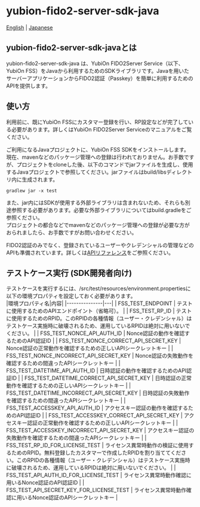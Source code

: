 # yubion-fido2-server-sdk-java

[English](README.md) | [Japanese](README.ja.md)

## yubion-fido2-server-sdk-javaとは
yubion-fido2-server-sdk-java は、YubiOn FIDO2Server Service（以下、YubiOn FSS）をJavaから利用するためのSDKライブラリです。Javaを用いたサーバーアプリケーションからFIDO2認証（Passkey）を簡単に利用するためのAPIを提供します。

## 使い方
利用前に、既にYubiOn FSSにカスタマー登録を行い、RP設定などが完了している必要があります。詳しくはYubiOn FIDO2Server Serviceのマニュアルをご覧ください。  
  
ご利用になるJavaプロジェクトに、YubiOn FSS SDKをインストールします。  
現在、mavenなどのパッケージ管理への登録は行われておりません。お手数ですが、プロジェクトをcloneした後、以下のコマンドでjarファイルを生成し、使用するJavaプロジェクトで参照してください。jarファイルはbuild/libsディレクトリ内に生成されます。
```
gradlew jar -x test
```
また、jar内にはSDKが使用する外部ライブラリは含まれないため、それらも別途参照する必要があります。必要な外部ライブラリについてはbuild.gradleをご参照ください。  
プロジェクトの都合などでmavenなどのパッケージ管理への登録が必要な方がおられましたら、お手数ですがお問い合わせください。  
  
FIDO2認証のみでなく、登録されているユーザーやクレデンシャルの管理などのAPIも準備されています。詳しくは[APIリファレンス](api-reference.ja.md)をご参照ください。

## テストケース実行 (SDK開発者向け)
テストケースを実行するには、/src/test/resources/environment.propertiesに以下の環境プロパティを設定しておく必要があります。  
|環境プロパティ名|内容|
|---------------|---|
| FSS_TEST_ENDPOINT | テストに使用するためのAPIエンドポイント（省略可）。 |
| FSS_TEST_RP_ID | テストに使用するためのRPID。このRPIDの各種情報（ユーザー・クレデンシャル）はテストケース実施時に破壊されるため、運用しているRPIDは絶対に用いないでください。 |
| FSS_TEST_NONCE_API_AUTH_ID | Nonce認証の動作を確認するためのAPI認証ID |
| FSS_TEST_NONCE_CORRECT_API_SECRET_KEY | Nonce認証の正常動作を確認するための正しいAPIシークレットキー |
| FSS_TEST_NONCE_INCORRECT_API_SECRET_KEY | Nonce認証の失敗動作を確認するための間違ったAPIシークレットキー |
| FSS_TEST_DATETIME_API_AUTH_ID | 日時認証の動作を確認するためのAPI認証ID |
| FSS_TEST_DATETIME_CORRECT_API_SECRET_KEY | 日時認証の正常動作を確認するための正しいAPIシークレットキー |
| FSS_TEST_DATETIME_INCORRECT_API_SECRET_KEY | 日時認証の失敗動作を確認するための間違ったAPIシークレットキー |
| FSS_TEST_ACCESSKEY_API_AUTH_ID | アクセスキー認証の動作を確認するためのAPI認証ID |
| FSS_TEST_ACCESSKEY_CORRECT_API_SECRET_KEY | アクセスキー認証の正常動作を確認するための正しいAPIシークレットキー |
| FSS_TEST_ACCESSKEY_INCORRECT_API_SECRET_KEY | アクセスキー認証の失敗動作を確認するための間違ったAPIシークレットキー |
| FSS_TEST_RP_ID_FOR_LICENSE_TEST | ライセンス異常時動作の検証に使用するためのRPID。無料登録したカスタマーで作成したRPIDを割り当ててください。このRPIDの各種情報（ユーザー・クレデンシャル）はテストケース実施時に破壊されるため、運用しているRPIDは絶対に用いないでください。 |
| FSS_TEST_API_AUTH_ID_FOR_LICENSE_TEST | ライセンス異常時動作確認に用いるNonce認証のAPI認証ID |
| FSS_TEST_API_SECRET_KEY_FOR_LICENSE_TEST | ライセンス異常時動作確認に用いるNonce認証のAPIシークレットキー |
